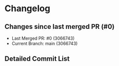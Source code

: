 # Changelog

## Changes since last merged PR (#0)

- Last Merged PR: #0 (3066743)
- Current Branch: main (3066743)

## Detailed Commit List

